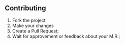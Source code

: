 ## Contributing

1. Fork the project
2. Make your changes
3. Create a Pull Request; 
4. Wait for approvement or feedback about your M.R.; 
